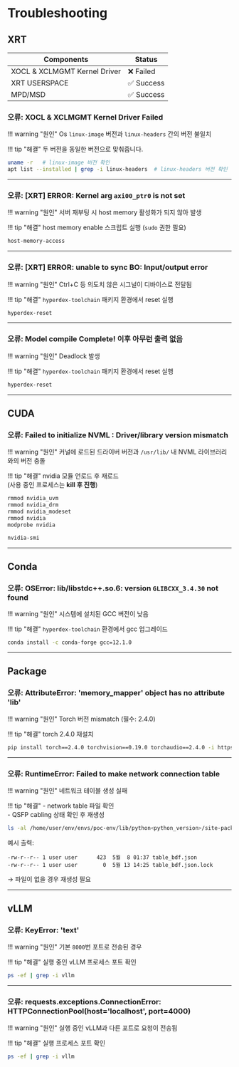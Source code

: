 <!---
Copyright 2024 The HyperAccel Inc. All rights reserved.
-->

# Troubleshooting

## XRT

| Components                        | Status   |
|-----------------------------------|----------|
| XOCL & XCLMGMT Kernel Driver      | ❌ Failed |
| XRT USERSPACE                     | ✅ Success |
| MPD/MSD                           | ✅ Success |


### 오류: XOCL & XCLMGMT Kernel Driver Failed  

!!! warning "원인"
    Os `linux-image` 버전과 `linux-headers` 간의 버전 불일치  

!!! tip "해결"
    두 버전을 동일한 버전으로 맞춰줍니다.  

```bash
uname -r   # linux-image 버전 확인
apt list --installed | grep -i linux-headers  # linux-headers 버전 확인
```


---

### 오류: [XRT] ERROR: Kernel arg `axi00_ptr0` is not set  

!!! warning "원인"
    서버 재부팅 시 host memory 활성화가 되지 않아 발생  

!!! tip "해결"
    host memory enable 스크립트 실행 (`sudo` 권한 필요)  

```bash
host-memory-access
```


---

### 오류: [XRT] ERROR: unable to sync BO: Input/output error  

!!! warning "원인"
    Ctrl+C 등 의도치 않은 시그널이 디바이스로 전달됨  

!!! tip "해결"
    `hyperdex-toolchain` 패키지 환경에서 reset 실행  

```bash
hyperdex-reset
```


---

### 오류: Model compile Complete! 이후 아무런 출력 없음  

!!! warning "원인"
    Deadlock 발생  

!!! tip "해결"
    `hyperdex-toolchain` 패키지 환경에서 reset 실행  

```bash
hyperdex-reset
```


---

## CUDA

### 오류: Failed to initialize NVML : Driver/library version mismatch  

!!! warning "원인"
    커널에 로드된 드라이버 버전과 `/usr/lib/` 내 NVML 라이브러리와의 버전 충돌  

!!! tip "해결"
    nvidia 모듈 언로드 후 재로드  
    (사용 중인 프로세스는 **kill 후 진행**)  

```bash
rmmod nvidia_uvm
rmmod nvidia_drm
rmmod nvidia_modeset
rmmod nvidia
modprobe nvidia

nvidia-smi
```


---

## Conda

### 오류: OSError: lib/libstdc++.so.6: version `GLIBCXX_3.4.30` not found  

!!! warning "원인"
    시스템에 설치된 GCC 버전이 낮음  

!!! tip "해결"
    `hyperdex-toolchain` 환경에서 gcc 업그레이드  

```bash
conda install -c conda-forge gcc=12.1.0
```


---

## Package

### 오류: AttributeError: 'memory_mapper' object has no attribute 'lib'  

!!! warning "원인"
    Torch 버전 mismatch (필수: 2.4.0)  

!!! tip "해결"
    torch 2.4.0 재설치  

```bash
pip install torch==2.4.0 torchvision==0.19.0 torchaudio==2.4.0 -i https://download.pytorch.org/whl/cpu
```


---

### 오류: RuntimeError: Failed to make network connection table  

!!! warning "원인"
    네트워크 테이블 생성 실패  

!!! tip "해결"
    - network table 파일 확인  
    - QSFP cabling 상태 확인 후 재생성  

```bash
ls -al /home/user/env/envs/poc-env/lib/python<python_version>/site-packages/hyperdex/xclbin
```

예시 출력:  
```
-rw-r--r-- 1 user user      423  5월  8 01:37 table_bdf.json
-rw-r--r-- 1 user user        0  5월 13 14:25 table_bdf.json.lock
```

→ 파일이 없을 경우 재생성 필요  


---

## vLLM

### 오류: KeyError: 'text'  

!!! warning "원인"
    기본 `8000`번 포트로 전송된 경우  

!!! tip "해결"
    실행 중인 vLLM 프로세스 포트 확인  

```bash
ps -ef | grep -i vllm
```


---

### 오류: requests.exceptions.ConnectionError: HTTPConnectionPool(host='localhost', port=4000)  

!!! warning "원인"
    실행 중인 vLLM과 다른 포트로 요청이 전송됨  

!!! tip "해결"
    실행 프로세스 포트 확인  

```bash
ps -ef | grep -i vllm
```
